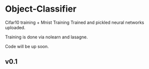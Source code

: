 # Object-Classifier
Cifar10 training + Mnist Training
Trained and pickled neural networks uploaded.

Training is done via nolearn and lasagne.

Code will be up soon.

v0.1
-
